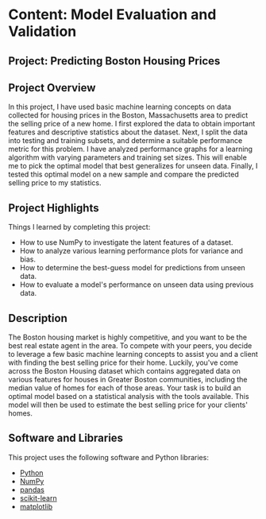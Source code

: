# Content: Model Evaluation and Validation
## Project: Predicting Boston Housing Prices

## Project Overview
In this project, I have used basic machine learning concepts on data collected for housing prices in the Boston, Massachusetts area to predict the selling price of a new home. I first explored the data to obtain important features and descriptive statistics about the dataset. Next, I split the data into testing and training subsets, and determine a suitable performance metric for this problem. I have analyzed performance graphs for a learning algorithm with varying parameters and training set sizes. This will enable me to pick the optimal model that best generalizes for unseen data. Finally, I tested this optimal model on a new sample and compare the predicted selling price to my statistics.

## Project Highlights
Things I learned by completing this project:

- How to use NumPy to investigate the latent features of a dataset.
- How to analyze various learning performance plots for variance and bias.
- How to determine the best-guess model for predictions from unseen data.
- How to evaluate a model's performance on unseen data using previous data.

## Description
The Boston housing market is highly competitive, and you want to be the best real estate agent in the area. To compete with your peers, you decide to leverage a few basic machine learning concepts to assist you and a client with finding the best selling price for their home. Luckily, you\'ve come across the Boston Housing dataset which contains aggregated data on various features for houses in Greater Boston communities, including the median value of homes for each of those areas. Your task is to build an optimal model based on a statistical analysis with the tools available. This model will then be used to estimate the best selling price for your clients\' homes.

## Software and Libraries
This project uses the following software and Python libraries:

- [Python](https://www.python.org/download/releases/3.0/)
- [NumPy](http://www.numpy.org/)
- [pandas](http://pandas.pydata.org/)
- [scikit-learn](http://scikit-learn.org/stable/)
- [matplotlib](http://matplotlib.org/)
